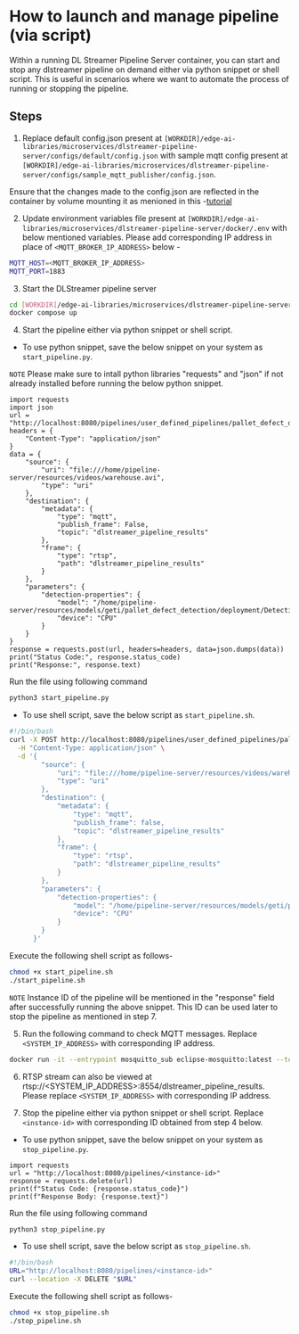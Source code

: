# How to launch and manage pipeline (via script)

Within a running DL Streamer Pipeline Server container, you can start and stop any dlstreamer pipeline on demand either via python snippet or shell script. This is useful in scenarios where we want to automate the process of running or stopping the pipeline.

## Steps

1. Replace default config.json present at `[WORKDIR]/edge-ai-libraries/microservices/dlstreamer-pipeline-server/configs/default/config.json` with sample mqtt config present at `[WORKDIR]/edge-ai-libraries/microservices/dlstreamer-pipeline-server/configs/sample_mqtt_publisher/config.json`. 

Ensure that the changes made to the config.json are reflected in the container by volume mounting it as menioned in this -[tutorial](../../../how-to-change-dlstreamer-pipeline.md#how-to-change-deep-learning-streamer-pipeline)

2. Update environment variables file present at `[WORKDIR]/edge-ai-libraries/microservices/dlstreamer-pipeline-server/docker/.env` with below mentioned variables. Please add corresponding IP address in place of `<MQTT_BROKER_IP_ADDRESS>` below -
```sh
MQTT_HOST=<MQTT_BROKER_IP_ADDRESS>
MQTT_PORT=1883
```

3. Start the DLStreamer pipeline server
```sh
cd [WORKDIR]/edge-ai-libraries/microservices/dlstreamer-pipeline-server/docker/    
docker compose up
```

4. Start the pipeline either via python snippet or shell script.

* To use python snippet, save the below snippet on your system as `start_pipeline.py`.

`NOTE` Please make sure to intall python libraries "requests" and "json" if not already installed before running the below python snippet.

```
import requests
import json
url = "http://localhost:8080/pipelines/user_defined_pipelines/pallet_defect_detection"
headers = {
    "Content-Type": "application/json"
}
data = {
    "source": {
        "uri": "file:///home/pipeline-server/resources/videos/warehouse.avi",
        "type": "uri"
    },
    "destination": {
        "metadata": {
            "type": "mqtt",
            "publish_frame": False,
            "topic": "dlstreamer_pipeline_results"
        },
        "frame": {
            "type": "rtsp",
            "path": "dlstreamer_pipeline_results"
        }
    },
    "parameters": {
        "detection-properties": {
            "model": "/home/pipeline-server/resources/models/geti/pallet_defect_detection/deployment/Detection/model/model.xml",
            "device": "CPU"
        }
    }
}
response = requests.post(url, headers=headers, data=json.dumps(data))
print("Status Code:", response.status_code)
print("Response:", response.text)
``` 

Run the file using following command 
```sh
python3 start_pipeline.py
```

* To use shell script, save the below script as `start_pipeline.sh`.
```sh
#!/bin/bash
curl -X POST http://localhost:8080/pipelines/user_defined_pipelines/pallet_defect_detection \
  -H "Content-Type: application/json" \
  -d '{
        "source": {
            "uri": "file:///home/pipeline-server/resources/videos/warehouse.avi",
            "type": "uri"
        },
        "destination": {
            "metadata": {
                "type": "mqtt",
                "publish_frame": false,
                "topic": "dlstreamer_pipeline_results"
            },
            "frame": {
                "type": "rtsp",
                "path": "dlstreamer_pipeline_results"
            }
        },
        "parameters": {
            "detection-properties": {
                "model": "/home/pipeline-server/resources/models/geti/pallet_defect_detection/deployment/Detection/model/model.xml",
                "device": "CPU"
            }
        }
      }'
```

Execute the following shell script as follows-
```sh
chmod +x start_pipeline.sh
./start_pipeline.sh
```

`NOTE` Instance ID of the pipeline will be mentioned in the "response" field after successfully running the above snippet. This ID can be used later to stop the pipeline as mentioned in step 7.

5. Run the following command to check MQTT messages. Replace `<SYSTEM_IP_ADDRESS>` with corresponding IP address.
```sh
docker run -it --entrypoint mosquitto_sub eclipse-mosquitto:latest --topic dlstreamer_pipeline_results -p 1883 -h <SYSTEM_IP_ADDRESS>
```

6. RTSP stream can also be viewed at rtsp://<SYSTEM_IP_ADDRESS>:8554/dlstreamer_pipeline_results. Please replace `<SYSTEM_IP_ADDRESS>` with corresponding IP address.

7. Stop the pipeline either via python snippet or shell script. Replace `<instance-id>` with corresponding ID obtained from step 4 below.

* To use python snippet, save the below snippet on your system as `stop_pipeline.py`.
```
import requests
url = "http://localhost:8080/pipelines/<instance-id>"
response = requests.delete(url)
print(f"Status Code: {response.status_code}")
print(f"Response Body: {response.text}")
```

Run the file using following command 
```sh
python3 stop_pipeline.py
```

* To use shell script, save the below script as `stop_pipeline.sh`.
```sh
#!/bin/bash
URL="http://localhost:8080/pipelines/<instance-id>"
curl --location -X DELETE "$URL"
```

Execute the following shell script as follows-
```sh
chmod +x stop_pipeline.sh
./stop_pipeline.sh
```
